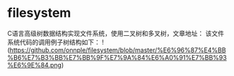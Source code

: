 # filesystem
C语言高级树数据结构实现文件系统，使用二叉树和多叉树，文章地址： 
该文件系统代码的调用例子树结构如下：
!(https://github.com/onnple/filesystem/blob/master/%E6%96%87%E4%BB%B6%E7%B3%BB%E7%BB%9F%E7%9A%84%E6%A0%91%E7%BB%93%E6%9E%84.png)
